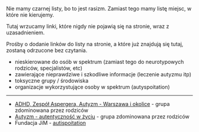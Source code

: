 Nie mamy czarnej listy, bo to jest rasizm. Zamiast tego mamy listę miejsc, w które nie kierujemy.

Tutaj wrzucamy linki, które nigdy nie pojawią się na stronie, wraz z uzasadnieniem.

Prośby o dodanie linków do listy na stronie, a które już znajdują się tutaj, zostaną odrzucone bez czytania.

- nieskierowane do osób w spektrum (zamiast tego do neurotypowych rodziców, specjalistów, etc)
- zawierające nieprawdziwe i szkodliwe informacje (leczenie autyzmu itp)
- toksyczne grupy / środowiska
- organizacje wykorzystujące osoby w spektrum (autyspoitation)

---

- [ADHD, Zespół Aspergera, Autyzm - Warszawa i okolice](https://www.facebook.com/groups/ADHD.ZespolAspergera.Autyzm.Warszawa.i.okolice/) - grupa zdominowana przez rodziców
- [Autyzm - autentyczność w życiu](https://www.facebook.com/groups/206891433393003/) - grupa zdominowana przez rodziców
- Fundacja JiM - [autispoitation](https://podpisz.to/petycja/niebezpieczna-kampania-apel-o-wstrzymanie-kampanii-autyzm-odmien-moja-historie,723) 
